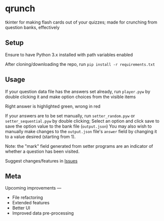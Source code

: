 # qrunch
tkinter for making flash cards out of your quizzes; 
made for crunching from question banks, effectively

## Setup
Ensure to have Python 3.x installed with path variables enabled

After cloning/downloading the repo, run `pip install -r requirements.txt`

## Usage
If your question data file has the answers set already, run `player.pyw` by double clicking it and make option choices from the visible items

Right answer is highlighted green, wrong in red

If your answers are to be set manually, run `setter_random.pyw` or `setter_sequential.pyw` by double clicking; Select an option and click save to save the option value to the bank file (`output.json`)
You may also wish to manually make changes to the `output.json` file's `answer` field by changing it to a value desired (starting from 1).

Note: the "mark" field generated from setter programs are an indicator of whether a question has been visited.

Suggest changes/features in [Issues](https://github.com/Hsad1644/qrunch/issues)

## Meta
Upcoming improvements —
* File refactoring
* Extended features
* Better UI
* Improved data pre-processing
